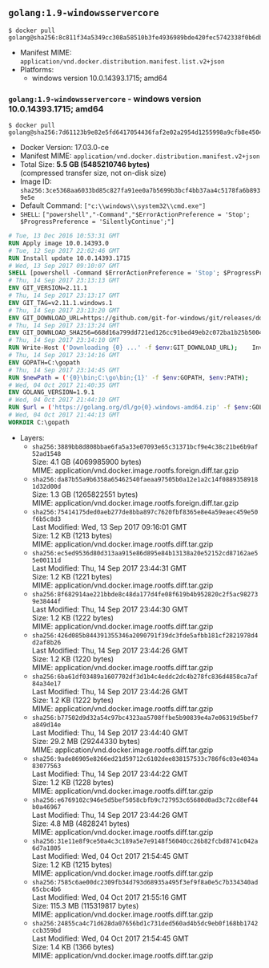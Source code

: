 ## `golang:1.9-windowsservercore`

```console
$ docker pull golang@sha256:8c811f34a5349cc308a58510b3fe4936989bde420fec5742338f0b6db637f9b2
```

-	Manifest MIME: `application/vnd.docker.distribution.manifest.list.v2+json`
-	Platforms:
	-	windows version 10.0.14393.1715; amd64

### `golang:1.9-windowsservercore` - windows version 10.0.14393.1715; amd64

```console
$ docker pull golang@sha256:7d61123b9e82e5fd6417054436faf2e02a2954d1255998a9cfb8e4504587169d
```

-	Docker Version: 17.03.0-ce
-	Manifest MIME: `application/vnd.docker.distribution.manifest.v2+json`
-	Total Size: **5.5 GB (5485210746 bytes)**  
	(compressed transfer size, not on-disk size)
-	Image ID: `sha256:3ce5368aa6033bd85c827fa91ee0a7b5699b3bcf4bb37aa4c5178fa6b8939e5e`
-	Default Command: `["c:\\windows\\system32\\cmd.exe"]`
-	`SHELL`: `["powershell","-Command","$ErrorActionPreference = 'Stop'; $ProgressPreference = 'SilentlyContinue';"]`

```dockerfile
# Tue, 13 Dec 2016 10:53:31 GMT
RUN Apply image 10.0.14393.0
# Tue, 12 Sep 2017 22:02:46 GMT
RUN Install update 10.0.14393.1715
# Wed, 13 Sep 2017 09:10:07 GMT
SHELL [powershell -Command $ErrorActionPreference = 'Stop'; $ProgressPreference = 'SilentlyContinue';]
# Thu, 14 Sep 2017 23:13:13 GMT
ENV GIT_VERSION=2.11.1
# Thu, 14 Sep 2017 23:13:17 GMT
ENV GIT_TAG=v2.11.1.windows.1
# Thu, 14 Sep 2017 23:13:20 GMT
ENV GIT_DOWNLOAD_URL=https://github.com/git-for-windows/git/releases/download/v2.11.1.windows.1/MinGit-2.11.1-64-bit.zip
# Thu, 14 Sep 2017 23:13:24 GMT
ENV GIT_DOWNLOAD_SHA256=668d16a799dd721ed126cc91bed49eb2c072ba1b25b50048280a4e2c5ed56e59
# Thu, 14 Sep 2017 23:14:10 GMT
RUN Write-Host ('Downloading {0} ...' -f $env:GIT_DOWNLOAD_URL); 	Invoke-WebRequest -Uri $env:GIT_DOWNLOAD_URL -OutFile 'git.zip'; 		Write-Host ('Verifying sha256 ({0}) ...' -f $env:GIT_DOWNLOAD_SHA256); 	if ((Get-FileHash git.zip -Algorithm sha256).Hash -ne $env:GIT_DOWNLOAD_SHA256) { 		Write-Host 'FAILED!'; 		exit 1; 	}; 		Write-Host 'Expanding ...'; 	Expand-Archive -Path git.zip -DestinationPath C:\git\.; 		Write-Host 'Removing ...'; 	Remove-Item git.zip -Force; 		Write-Host 'Updating PATH ...'; 	$env:PATH = 'C:\git\cmd;C:\git\mingw64\bin;C:\git\usr\bin;' + $env:PATH; 	[Environment]::SetEnvironmentVariable('PATH', $env:PATH, [EnvironmentVariableTarget]::Machine); 		Write-Host 'Verifying install ...'; 	Write-Host '  git --version'; git --version; 		Write-Host 'Complete.';
# Thu, 14 Sep 2017 23:14:16 GMT
ENV GOPATH=C:\gopath
# Thu, 14 Sep 2017 23:14:45 GMT
RUN $newPath = ('{0}\bin;C:\go\bin;{1}' -f $env:GOPATH, $env:PATH); 	Write-Host ('Updating PATH: {0}' -f $newPath); 	[Environment]::SetEnvironmentVariable('PATH', $newPath, [EnvironmentVariableTarget]::Machine);
# Wed, 04 Oct 2017 21:40:35 GMT
ENV GOLANG_VERSION=1.9.1
# Wed, 04 Oct 2017 21:44:10 GMT
RUN $url = ('https://golang.org/dl/go{0}.windows-amd64.zip' -f $env:GOLANG_VERSION); 	Write-Host ('Downloading {0} ...' -f $url); 	Invoke-WebRequest -Uri $url -OutFile 'go.zip'; 		$sha256 = '8dc72a3881388e4e560c2e45f6be59860b623ad418e7da94e80fee012221cc81'; 	Write-Host ('Verifying sha256 ({0}) ...' -f $sha256); 	if ((Get-FileHash go.zip -Algorithm sha256).Hash -ne $sha256) { 		Write-Host 'FAILED!'; 		exit 1; 	}; 		Write-Host 'Expanding ...'; 	Expand-Archive go.zip -DestinationPath C:\; 		Write-Host 'Verifying install ("go version") ...'; 	go version; 		Write-Host 'Removing ...'; 	Remove-Item go.zip -Force; 		Write-Host 'Complete.';
# Wed, 04 Oct 2017 21:44:13 GMT
WORKDIR C:\gopath
```

-	Layers:
	-	`sha256:3889bb8d808bbae6fa5a33e07093e65c31371bcf9e4c38c21be6b9af52ad1548`  
		Size: 4.1 GB (4069985900 bytes)  
		MIME: application/vnd.docker.image.rootfs.foreign.diff.tar.gzip
	-	`sha256:da87b55a9b6358a65462540faeaa97505b0a12e1a2c14f08893589181d32d00d`  
		Size: 1.3 GB (1265822551 bytes)  
		MIME: application/vnd.docker.image.rootfs.foreign.diff.tar.gzip
	-	`sha256:75414175ded0aeb277de8bba897c7620fbf8365e8e4a59eaec459e50f6b5c8d3`  
		Last Modified: Wed, 13 Sep 2017 09:16:01 GMT  
		Size: 1.2 KB (1213 bytes)  
		MIME: application/vnd.docker.image.rootfs.diff.tar.gzip
	-	`sha256:ec5ed9536d80d313aa915e86d895e84b13138a20e52152cd87162ae55e00111d`  
		Last Modified: Thu, 14 Sep 2017 23:44:31 GMT  
		Size: 1.2 KB (1221 bytes)  
		MIME: application/vnd.docker.image.rootfs.diff.tar.gzip
	-	`sha256:8f682914ae221bbde8c48da177d4fe08f619b4b952820c2f5ac982739e38444f`  
		Last Modified: Thu, 14 Sep 2017 23:44:30 GMT  
		Size: 1.2 KB (1222 bytes)  
		MIME: application/vnd.docker.image.rootfs.diff.tar.gzip
	-	`sha256:426d085b844391355346a2090791f39dc3fde5afbb181cf2821978d4d2af8b26`  
		Last Modified: Thu, 14 Sep 2017 23:44:26 GMT  
		Size: 1.2 KB (1220 bytes)  
		MIME: application/vnd.docker.image.rootfs.diff.tar.gzip
	-	`sha256:6ba61df03489a1607702df3d1b4c4eddc2dc4b278fc836d4858ca7af84a34e17`  
		Last Modified: Thu, 14 Sep 2017 23:44:26 GMT  
		Size: 1.2 KB (1222 bytes)  
		MIME: application/vnd.docker.image.rootfs.diff.tar.gzip
	-	`sha256:b77502d9d32a54c97bc4323aa5708ffbe5b90839e4a7e06319d5bef7a849d14e`  
		Last Modified: Thu, 14 Sep 2017 23:44:40 GMT  
		Size: 29.2 MB (29244330 bytes)  
		MIME: application/vnd.docker.image.rootfs.diff.tar.gzip
	-	`sha256:9ade86905e8266ed21d59712c6102dee838157533c786f6c03e4034a83077563`  
		Last Modified: Thu, 14 Sep 2017 23:44:22 GMT  
		Size: 1.2 KB (1228 bytes)  
		MIME: application/vnd.docker.image.rootfs.diff.tar.gzip
	-	`sha256:e6769102c946e5d5bef5058cbfb9c727953c65680d0ad3c72cd8ef44b0a46967`  
		Last Modified: Thu, 14 Sep 2017 23:44:26 GMT  
		Size: 4.8 MB (4828241 bytes)  
		MIME: application/vnd.docker.image.rootfs.diff.tar.gzip
	-	`sha256:31e11e8f9ce50a4c3c189a5e7e9148f56040cc26b82fcbd8741c042a6d7a1805`  
		Last Modified: Wed, 04 Oct 2017 21:54:45 GMT  
		Size: 1.2 KB (1215 bytes)  
		MIME: application/vnd.docker.image.rootfs.diff.tar.gzip
	-	`sha256:7585c6ae00dc2309fb34d793d68935a495f3ef9f8a0e5c7b334340ad65cbc4b6`  
		Last Modified: Wed, 04 Oct 2017 21:55:16 GMT  
		Size: 115.3 MB (115319817 bytes)  
		MIME: application/vnd.docker.image.rootfs.diff.tar.gzip
	-	`sha256:24855ca4c71d628da07656bd1c731ded560ad4b5dc9eb0f168bb1742ccb359bd`  
		Last Modified: Wed, 04 Oct 2017 21:54:45 GMT  
		Size: 1.4 KB (1366 bytes)  
		MIME: application/vnd.docker.image.rootfs.diff.tar.gzip
